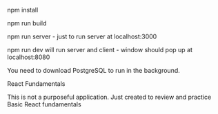 npm install

npm run build

npm run server - just to run server at localhost:3000

npm run dev will run server and client - window should pop up at localhost:8080

You need to download PostgreSQL to run in the background.

React Fundamentals

This is not a purposeful application. Just created to review and practice Basic React
fundamentals
